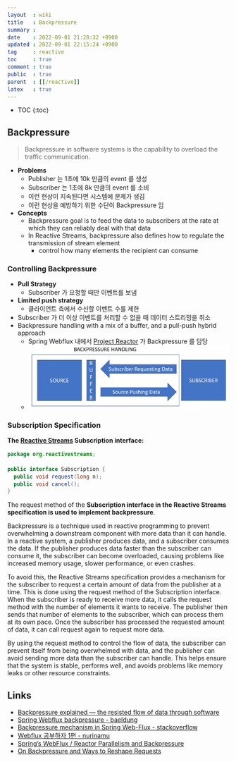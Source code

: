 ```yaml
---
layout  : wiki
title   : Backpressure
summary : 
date    : 2022-09-01 21:28:32 +0900
updated : 2022-09-01 22:15:24 +0900
tag     : reactive
toc     : true
comment : true
public  : true
parent  : [[/reactive]]
latex   : true
---
```

* TOC
{:toc}

## Backpressure

> Backpressure in software systems is the capability to overload the traffic communication.

- __Problems__
  - Publisher 는 1초에 10k 만큼의 event 를 생성
  - Subscriber 는 1초에 8k 만큼의 event 를 소비
  - 이런 현상이 지속된다면 시스템에 문제가 생김
  - 이런 현상을 예방하기 위한 수단이 Backpressure 임 
- __Concepts__
  - Backpressure goal is to feed the data to subscribers at the rate at which they can reliably deal with that data
  - In Reactive Streams, backpressure also defines how to regulate the transmission of stream element
    - control how many elements the recipient can consume

### Controlling Backpressure

- __Pull Strategy__
  - Subscriber 가 요청할 때만 이벤트를 보냄
- __Limited push strategy__
  - 클라이언트 측에서 수신할 이벤트 수를 제한
- Subscriber 가 더 이상 이벤트를 처리할 수 없을 때 데이터 스트리밍을 취소
- Backpressure handling with a mix of a buffer, and a pull-push hybrid approach
  - Spring Webflux 내에서 [Project Reactor](https://projectreactor.io/docs/core/release/reference/#reactive.backpressure) 가 Backpressure 를 담당
  - ![](/resource/wiki/spring-backpressure/backpressure-handling.png)

### Subscription Specification

__The [Reactive Streams](https://baekjungho.github.io/wiki/reactive/reactive-streams-specification/) Subscription interface:__

```java
package org.reactivestreams;

public interface Subscription {
  public void request(long n);
  public void cancel();
}
```

The request method of the __Subscription interface in the Reactive Streams specification is used to implement backpressure__.

Backpressure is a technique used in reactive programming to prevent overwhelming a downstream component with more data than it can handle. In a reactive system, a publisher produces data, and a subscriber consumes the data. If the publisher produces data faster than the subscriber can consume it, the subscriber can become overloaded, causing problems like increased memory usage, slower performance, or even crashes.

To avoid this, the Reactive Streams specification provides a mechanism for the subscriber to request a certain amount of data from the publisher at a time. This is done using the request method of the Subscription interface. When the subscriber is ready to receive more data, it calls the request method with the number of elements it wants to receive. The publisher then sends that number of elements to the subscriber, which can process them at its own pace. Once the subscriber has processed the requested amount of data, it can call request again to request more data.

By using the request method to control the flow of data, the subscriber can prevent itself from being overwhelmed with data, and the publisher can avoid sending more data than the subscriber can handle. This helps ensure that the system is stable, performs well, and avoids problems like memory leaks or other resource constraints.

## Links

- [Backpressure explained — the resisted flow of data through software](https://medium.com/@jayphelps/backpressure-explained-the-flow-of-data-through-software-2350b3e77ce7)
- [Spring Webflux backpressure - baeldung](https://www.baeldung.com/spring-webflux-backpressure)
- [Backpressure mechanism in Spring Web-Flux - stackoverflow](https://stackoverflow.com/questions/52244808/backpressure-mechanism-in-spring-web-flux)
- [Webflux 공부하자 1편 - nurinamu](https://www.nurinamu.com/dev/2020/04/09/why-webflux-1/)
- [Spring’s WebFlux / Reactor Parallelism and Backpressure](https://www.e4developer.com/2018/04/28/springs-webflux-reactor-parallelism-and-backpressure/)
- [On Backpressure and Ways to Reshape Requests](https://projectreactor.io/docs/core/release/reference/#_on_backpressure_and_ways_to_reshape_requests)